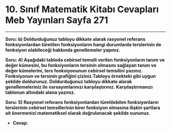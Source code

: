 # 10. Sınıf Matematik Kitabı Cevapları Meb Yayınları Sayfa 271

---

**Soru: b) Doldurduğunuz tabloyu dikkate alarak rasyonel referans fonksiyonlardan türetilen fonksiyonların hangi durumlarda terslerinin de fonksiyon olabileceği hakkında genellemeler yapınız.**

**Soru: 4) Aşağıdaki tabloda cebirsel temsili verilen fonksiyonların tanım ve değer kümesini, bu fonksiyonların tersinin olmasını sağlayan tanım ve değer kümelerini, ters fonksiyonunun cebirsel temsilini yazınız. Fonksiyonun ve tersinin grafiğini çiziniz.Tabloyu örnekteki gibi uygun şekilde doldurunuz. Doldurduğunuz tabloyu dikkate alarak genellemeleriniz ile varsayımlarınızı karşılaştırınız. Karşılaştırmanızı tablonun altındaki alana yazınız.**

**Soru: 5) Rasyonel referans fonksiyonlardan türetilebilen fonksiyonların terslerinin cebirsel temsillerinin birer fonksiyon olmasına ilişkin şartlara ait önermenizi matematiksel olarak doğrulanacak şekilde sununuz.**

-   **Cevap**: